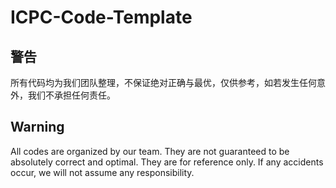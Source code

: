 # ICPC-Code-Template

## 警告
所有代码均为我们团队整理，不保证绝对正确与最优，仅供参考，如若发生任何意外，我们不承担任何责任。

## Warning
All codes are organized by our team. They are not guaranteed to be absolutely correct and optimal. They are for reference only. If any accidents occur, we will not assume any responsibility.
